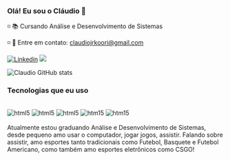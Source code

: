 
### Olá! Eu sou o Cláudio 🤙
◽ 📚 Cursando Análise e Desenvolvimento de Sistemas

◽ 📩 Entre em contato: claudiojrkoori@gmail.com


<a href="https://www.linkedin.com/in/claudiozard/" alt="LinkedIn" target="_blank"><img src="https://img.shields.io/badge/LinkedIn-0077B5?style=for-the-badge&logo=linkedin&logoColor=white" alt="Linkedin"></a>
<a href="https://www.youtube.com/channel/UCCAteuyJOAcEhxF6sJh3nyw" alt="Youtube" target="_blank"><img src="https://img.shields.io/badge/YouTube-FF0000?style=for-the-badge&logo=youtube&logoColor=white"></a>


![Claudio GitHub stats](https://github-readme-stats.vercel.app/api?username=claudiokoori&show_icons=true&theme=default)


### Tecnologias que eu uso

<div style="display: inline_block"><br/>
<img   alt="html5" src="https://img.shields.io/badge/HTML5-E34F26?style=for-the-badge&logo=html5&logoColor=white">
<img   alt="html5" src="https://img.shields.io/badge/CSS3-1572B6?style=for-the-badge&logo=css3&logoColor=white">
<img  alt="html5" src="https://img.shields.io/badge/JavaScript-F7DF1E?style=for-the-badge&logo=javascript&logoColor=black">
<img alt="htm15" src="https://img.shields.io/badge/C%23-239120?style=for-the-badge&logo=c-sharp&logoColor=white">
<img alt="htm15" src="https://img.shields.io/badge/.NET-5C2D91?style=for-the-badge&logo=.net&logoColor=white">
</div><br>
Atualmente estou graduando Análise e Desenvolvimento de Sistemas, desde pequeno amo usar o computador, jogar jogos, assistir. Falando sobre assistir, amo esportes tanto tradicionais como Futebol, Basquete e Futebol Americano, como também amo esportes eletrônicos como CSGO!




